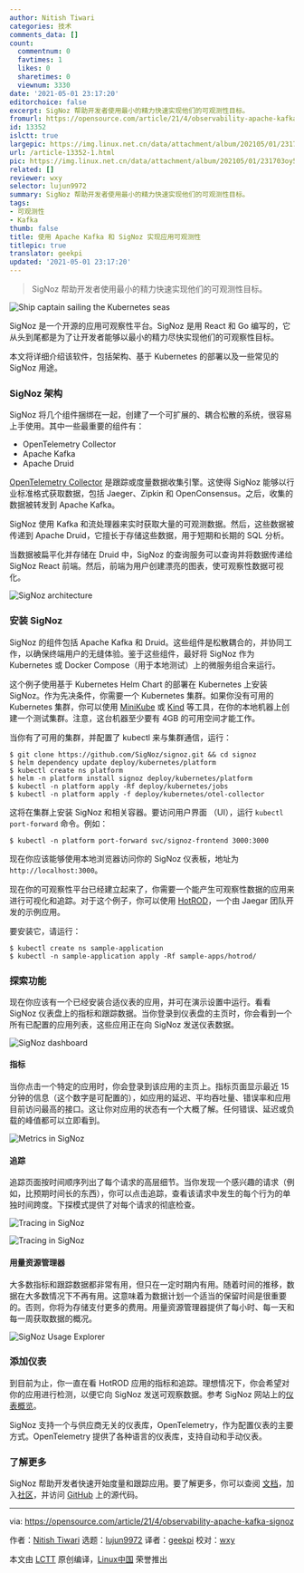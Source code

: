 ```yaml
---
author: Nitish Tiwari
categories: 技术
comments_data: []
count:
  commentnum: 0
  favtimes: 1
  likes: 0
  sharetimes: 0
  viewnum: 3330
date: '2021-05-01 23:17:20'
editorchoice: false
excerpt: SigNoz 帮助开发者使用最小的精力快速实现他们的可观测性目标。
fromurl: https://opensource.com/article/21/4/observability-apache-kafka-signoz
id: 13352
islctt: true
largepic: https://img.linux.net.cn/data/attachment/album/202105/01/231703oy5ln5nnqkuhxt1t.jpg
url: /article-13352-1.html
pic: https://img.linux.net.cn/data/attachment/album/202105/01/231703oy5ln5nnqkuhxt1t.jpg.thumb.jpg
related: []
reviewer: wxy
selector: lujun9972
summary: SigNoz 帮助开发者使用最小的精力快速实现他们的可观测性目标。
tags:
- 可观测性
- Kafka
thumb: false
title: 使用 Apache Kafka 和 SigNoz 实现应用可观测性
titlepic: true
translator: geekpi
updated: '2021-05-01 23:17:20'
---
```



> 
> SigNoz 帮助开发者使用最小的精力快速实现他们的可观测性目标。
> 
> 
> 


![](https://img.linux.net.cn/data/attachment/album/202105/01/231703oy5ln5nnqkuhxt1t.jpg "Ship captain sailing the Kubernetes seas")


SigNoz 是一个开源的应用可观察性平台。SigNoz 是用 React 和 Go 编写的，它从头到尾都是为了让开发者能够以最小的精力尽快实现他们的可观察性目标。


本文将详细介绍该软件，包括架构、基于 Kubernetes 的部署以及一些常见的 SigNoz 用途。


### SigNoz 架构


SigNoz 将几个组件捆绑在一起，创建了一个可扩展的、耦合松散的系统，很容易上手使用。其中一些最重要的组件有：


* OpenTelemetry Collector
* Apache Kafka
* Apache Druid


[OpenTelemetry Collector](https://github.com/open-telemetry/opentelemetry-collector) 是跟踪或度量数据收集引擎。这使得 SigNoz 能够以行业标准格式获取数据，包括 Jaeger、Zipkin 和 OpenConsensus。之后，收集的数据被转发到 Apache Kafka。


SigNoz 使用 Kafka 和流处理器来实时获取大量的可观测数据。然后，这些数据被传递到 Apache Druid，它擅长于存储这些数据，用于短期和长期的 SQL 分析。


当数据被扁平化并存储在 Druid 中，SigNoz 的查询服务可以查询并将数据传递给 SigNoz React 前端。然后，前端为用户创建漂亮的图表，使可观察性数据可视化。


![SigNoz architecture](https://img.linux.net.cn/data/attachment/album/202105/01/231722jhxch2akvpcsusss.png "SigNoz architecture")


### 安装 SigNoz


SigNoz 的组件包括 Apache Kafka 和 Druid。这些组件是松散耦合的，并协同工作，以确保终端用户的无缝体验。鉴于这些组件，最好将 SigNoz 作为 Kubernetes 或 Docker Compose（用于本地测试）上的微服务组合来运行。


这个例子使用基于 Kubernetes Helm Chart 的部署在 Kubernetes 上安装 SigNoz。作为先决条件，你需要一个 Kubernetes 集群。如果你没有可用的 Kubernetes 集群，你可以使用 [MiniKube](https://minikube.sigs.k8s.io/docs/start/) 或 [Kind](https://kind.sigs.k8s.io/docs/user/quick-start/) 等工具，在你的本地机器上创建一个测试集群。注意，这台机器至少要有 4GB 的可用空间才能工作。


当你有了可用的集群，并配置了 kubectl 来与集群通信，运行：



```
$ git clone https://github.com/SigNoz/signoz.git && cd signoz
$ helm dependency update deploy/kubernetes/platform
$ kubectl create ns platform
$ helm -n platform install signoz deploy/kubernetes/platform
$ kubectl -n platform apply -Rf deploy/kubernetes/jobs
$ kubectl -n platform apply -f deploy/kubernetes/otel-collector

```

这将在集群上安装 SigNoz 和相关容器。要访问用户界面 （UI），运行 `kubectl port-forward` 命令。例如：



```
$ kubectl -n platform port-forward svc/signoz-frontend 3000:3000

```

现在你应该能够使用本地浏览器访问你的 SigNoz 仪表板，地址为 `http://localhost:3000`。


现在你的可观察性平台已经建立起来了，你需要一个能产生可观察性数据的应用来进行可视化和追踪。对于这个例子，你可以使用 [HotROD](https://github.com/jaegertracing/jaeger/tree/master/examples/hotrod)，一个由 Jaegar 团队开发的示例应用。


要安装它，请运行：



```
$ kubectl create ns sample-application
$ kubectl -n sample-application apply -Rf sample-apps/hotrod/

```

### 探索功能


现在你应该有一个已经安装合适仪表的应用，并可在演示设置中运行。看看 SigNoz 仪表盘上的指标和跟踪数据。当你登录到仪表盘的主页时，你会看到一个所有已配置的应用列表，这些应用正在向 SigNoz 发送仪表数据。


![SigNoz dashboard](https://img.linux.net.cn/data/attachment/album/202105/01/231722afr4g9r9z9boz45f.png "SigNoz dashboard")


#### 指标


当你点击一个特定的应用时，你会登录到该应用的主页上。指标页面显示最近 15 分钟的信息（这个数字是可配置的），如应用的延迟、平均吞吐量、错误率和应用目前访问最高的接口。这让你对应用的状态有一个大概了解。任何错误、延迟或负载的峰值都可以立即看到。


![Metrics in SigNoz](https://img.linux.net.cn/data/attachment/album/202105/01/231723a4h7uhbhh4b6ahxx.png "Metrics in SigNoz")


#### 追踪


追踪页面按时间顺序列出了每个请求的高层细节。当你发现一个感兴趣的请求（例如，比预期时间长的东西），你可以点击追踪，查看该请求中发生的每个行为的单独时间跨度。下探模式提供了对每个请求的彻底检查。


![Tracing in SigNoz](https://img.linux.net.cn/data/attachment/album/202105/01/231723meexmz14ioor8g13.png "Tracing in SigNoz")


![Tracing in SigNoz](https://img.linux.net.cn/data/attachment/album/202105/01/231723ttzi3iqdi0wz3rei.png "Tracing in SigNoz")


#### 用量资源管理器


大多数指标和跟踪数据都非常有用，但只在一定时期内有用。随着时间的推移，数据在大多数情况下不再有用。这意味着为数据计划一个适当的保留时间是很重要的。否则，你将为存储支付更多的费用。用量资源管理器提供了每小时、每一天和每一周获取数据的概况。


![SigNoz Usage Explorer](https://img.linux.net.cn/data/attachment/album/202105/01/231723f6cc5um366mjei68.png "SigNoz Usage Explorer")


### 添加仪表


到目前为止，你一直在看 HotROD 应用的指标和追踪。理想情况下，你会希望对你的应用进行检测，以便它向 SigNoz 发送可观察数据。参考 SigNoz 网站上的[仪表概览](https://signoz.io/docs/instrumentation/overview/)。


SigNoz 支持一个与供应商无关的仪表库，OpenTelemetry，作为配置仪表的主要方式。OpenTelemetry 提供了各种语言的仪表库，支持自动和手动仪表。


### 了解更多


SigNoz 帮助开发者快速开始度量和跟踪应用。要了解更多，你可以查阅 [文档](https://signoz.io/docs/)，加入[社区](https://github.com/SigNoz/signoz#community)，并访问 [GitHub](https://github.com/SigNoz/signoz) 上的源代码。




---


via: <https://opensource.com/article/21/4/observability-apache-kafka-signoz>


作者：[Nitish Tiwari](https://opensource.com/users/tiwarinitish86) 选题：[lujun9972](https://github.com/lujun9972) 译者：[geekpi](https://github.com/geekpi) 校对：[wxy](https://github.com/wxy)


本文由 [LCTT](https://github.com/LCTT/TranslateProject) 原创编译，[Linux中国](https://linux.cn/) 荣誉推出